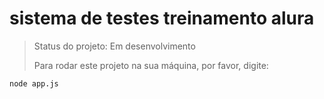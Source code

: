 <h1> sistema de testes treinamento alura</h1>

> Status do projeto: Em desenvolvimento
>
> Para rodar este projeto na sua máquina, por favor, digite:

```
node app.js
```
